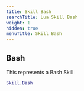 ```yaml
---
title: Skill Bash
searchTitle: Lua Skill Bash
weight: 1
hidden: true
menuTitle: Skill Bash
---
```

## Bash

This represents a Bash Skill
```lua
Skill.Bash
```